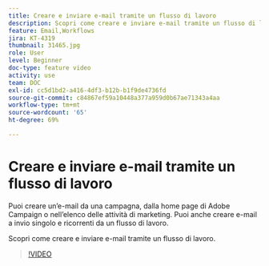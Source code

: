 ```yaml
---
title: Creare e inviare e-mail tramite un flusso di lavoro
description: Scopri come creare e inviare e-mail tramite un flusso di lavoro.
feature: Email,Workflows
jira: KT-4319
thumbnail: 31465.jpg
role: User
level: Beginner
doc-type: feature video
activity: use
team: DOC
exl-id: cc5d1bd2-a416-4df3-b12b-b1f9de4736fd
source-git-commit: c84867ef59a10448a377a959d0b67ae71343a4aa
workflow-type: tm+mt
source-wordcount: '65'
ht-degree: 69%

---
```


# Creare e inviare e-mail tramite un flusso di lavoro

Puoi creare un’e-mail da una campagna, dalla home page di Adobe Campaign o nell’elenco delle attività di marketing. Puoi anche creare e-mail a invio singolo e ricorrenti da un flusso di lavoro.

Scopri come creare e inviare e-mail tramite un flusso di lavoro.

>[!VIDEO](https://video.tv.adobe.com/v/31465?quality=12&learn=on)
